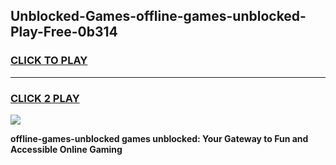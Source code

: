 
## Unblocked-Games-offline-games-unblocked-Play-Free-0b314
<h3>
<a href="https://premium76.site?title=offline-games-unblocked&ref=10A">CLICK TO PLAY</a></h3>
<hr>

<h3>
<a href="https://premium76.site?title=offline-games-unblocked&ref=10A">CLICK 2 PLAY</a>
  
</h3>

<a href="https://premium76.site?title=offline-games-unblocked&ref=10A"><img src="https://clearcache.store/games.png"></a>


**offline-games-unblocked games unblocked: Your Gateway to Fun and Accessible Online Gaming**
